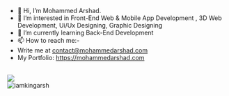 - 👋 Hi, I’m Mohammed Arshad.
- 👀 I’m interested in Front-End Web & Mobile App Development , 3D Web Development, Ui/Ux Designing, Graphic Designing
- 🌱 I’m currently learning Back-End Development
- 📫 How to reach me:-
- Write me at contact@mohammedarshad.com
- My Portfolio: https://mohammedarshad.com


<br/>

<div align="left" >

  <img  src="https://github-readme-stats.vercel.app/api/top-langs?username=iamkingarsh&locale=en&hide_title=false&layout=compact&card_width=320&card_height=421&langs_count=12&theme=dark&hide_border=false&order=1"/>


</div>  
<div align="left" >
<img  src="https://github-readme-streak-stats.herokuapp.com/?user=iamkingarsh&theme=dark&card_width=42" alt="iamkingarsh" />
</div>  

